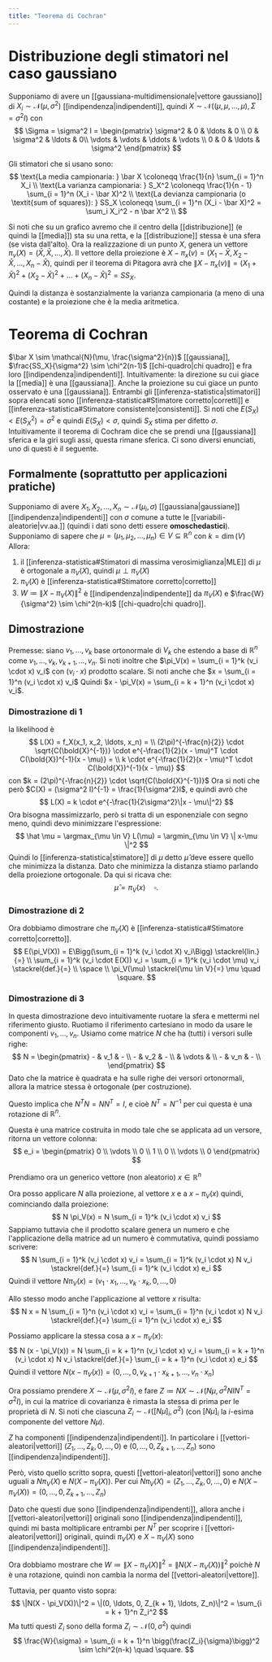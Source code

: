 ```yaml
---
title: "Teorema di Cochran"
---
```

# Distribuzione degli stimatori nel caso gaussiano
Supponiamo di avere un [[gaussiana-multidimensionale|vettore gaussiano]] di $X_i \sim \mathcal{N}(\mu, \sigma^2)$ [[indipendenza|indipendenti]], quindi $X \sim \mathcal{N}((\mu, \mu, \ldots, \mu), \Sigma = \sigma^2 I)$ con
$$
\Sigma = \sigma^2 I = \begin{pmatrix}
    \sigma^2 &  0       & \ldots & 0 \\
    0        & \sigma^2 & \ldots & 0\\
    \vdots   & \vdots   & \ddots & \vdots \\
    0        & 0        & \ldots & \sigma^2
\end{pmatrix}
$$

Gli stimatori che si usano sono:
$$
\text{La media campionaria: } \bar X \coloneqq \frac{1}{n} \sum_{i = 1}^n X_i \\
\text{La varianza campionaria: } S_X^2 \coloneqq \frac{1}{n - 1} \sum_{i = 1}^n (X_i - \bar X)^2 \\
\text{La devianza campionaria (o \textit{sum of squares}): } SS_X \coloneqq \sum_{i = 1}^n (X_i - \bar X)^2 = \sum_i X_i^2 - n \bar X^2 \\
$$

Si noti che su un grafico avremo che il centro della [[distribuzione]] (e quindi la [[media]]) sta su una retta, e la [[distribuzione]] stessa è una sfera (se vista dall'alto). Ora la realizzazione di un punto $X$, genera un vettore $\pi_v(X) = (\bar X, \bar X, \ldots, \bar X)$. Il vettore della proiezione è $X - \pi_x(v) = (X_1 - \bar X, X_2 - \bar X, \ldots, X_n - \bar X)$, quindi per il teorema di Pitagora avrà che $\| X - \pi_x(v) \| = (X_1 + \bar X)^2 + (X_2 - \bar X)^2 +  \ldots + (X_n - \bar X)^2 = SS_X$.

Quindi la distanza è sostanzialmente la varianza campionaria (a meno di una costante) e la proiezione che è la media aritmetica.

# Teorema di Cochran
$\bar X \sim \mathcal{N}(\mu, \frac{\sigma^2}{n})$ [[gaussiana]], $\frac{SS_X}{\sigma^2} \sim \chi^2(n-1)$ [[chi-quadro|chi quadro]] e fra loro [[indipendenza|indipendenti]].
Intuitivamente: la direzione su cui giace la [[media]] è una [[gaussiana]]. Anche la proiezione su cui giace un punto osservato è una [[gaussiana]].
Entrambi gli [[inferenza-statistica|stimatori]] sopra elencati sono [[inferenza-statistica#Stimatore corretto|corretti]] e [[inferenza-statistica#Stimatore consistente|consistenti]]. Si noti che $E(S_X) < E(S_X^2) = \sigma^2$ e quindi $E(S_X) < \sigma$, quindi $S_X$ stima per difetto $\sigma$.
Intuitivamente il teorema di Cochram dice che se prendi una [[gaussiana]] sferica e la giri sugli assi, questa rimane sferica. Ci sono diversi enunciati, uno di questi è il seguente.

## Formalmente (soprattutto per applicazioni pratiche)
Supponiamo di avere $X_1, X_2, \ldots, X_n \sim \mathcal{N}(\mu_i, \sigma)$ [[gaussiana|gaussiane]] [[indipendenza|indipendenti]] con $\sigma$ comune a tutte le [[variabili-aleatorie|vv.aa.]] (quindi i dati sono detti essere **omoschedastici**). Supponiamo di sapere che $\mu = (\mu_1, \mu_2, \ldots, \mu_n) \in V \subseteq \mathbb{R}^n$ con $k = \dim(V)$
Allora:
1) il [[inferenza-statistica#Stimatori di massima verosimiglianza|MLE]] di $\mu$ è ortogonale a $\pi_V(X)$, quindi $\mu \perp \pi_V(X)$
2) $\pi_V(X)$ è [[inferenza-statistica#Stimatore corretto|corretto]]
3) $W \coloneqq \| X - \pi_V(X) \|^2$ è [[indipendenza|indipendente]] da $\pi_V(X)$ e $\frac{W}{\sigma^2} \sim \chi^2(n-k)$ [[chi-quadro|chi quadro]].

## Dimostrazione
Premesse: siano $v_1, \ldots, v_k$ base ortonormale di $V_k$ che estendo a base di $\mathbb{R}^n$ come $v_1, \ldots, v_k, v_{k+1}, \ldots, v_n$.
Si noti inoltre che $\pi_V(x) = \sum_{i = 1}^k (v_i \cdot x) v_i$ con $(v_i \cdot x)$ prodotto scalare.
Si noti anche che $x = \sum_{i = 1}^n (v_i \cdot x) v_i$
Quindi $x - \pi_V(x) = \sum_{i = k + 1}^n (v_i \cdot x) v_i$.

### Dimostrazione di 1
la likelihood è
$$
L(X) = f_X(x_1, x_2, \ldots, x_n) = \\
(2\pi)^{-\frac{n}{2}} \cdot \sqrt{C(\bold{X}^{-1})} \cdot e^{-\frac{1}{2}(x - \mu)^T \cdot C(\bold{X})^{-1}(x - \mu)} = \\
k \cdot e^{-\frac{1}{2}(x - \mu)^T \cdot C(\bold{X})^{-1}(x - \mu)}
$$
con $k = (2\pi)^{-\frac{n}{2}} \cdot \sqrt{C(\bold{X}^{-1})}$
Ora si noti che però $C(X) = (\sigma^2 I)^{-1} = \frac{1}{\sigma^2}I$, e quindi avrò che
$$
L(X) = k \cdot e^{-\frac{1}{2\sigma^2}\|x - \mu\|^2}
$$
Ora bisogna massimizzarlo, però si tratta di un esponenziale con segno meno, quindi devo minimizzare l'espressione:
$$
\hat \mu = \argmax_{\mu \in V} L(\mu) = \argmin_{\mu \in V} \| x-\mu \|^2
$$
Quindi lo [[inferenza-statistica|stimatore]] di $\mu$ detto $\hat \mu$ deve essere quello che minimizza la distanza. Dato che minimizza la distanza stiamo parlando della proiezione ortogonale. Da qui si ricava che:
$$
\hat \mu =\pi_V(x) \quad \square.
$$

### Dimostrazione di 2
Ora dobbiamo dimostrare che $\pi_V(X)$ è [[inferenza-statistica#Stimatore corretto|corretto]].
$$
E(\pi_V(X)) = E\Bigg(\sum_{i = 1}^k (v_i \cdot X) v_i\Bigg) \stackrel{lin.}{=} \\
\sum_{i = 1}^k (v_i \cdot E(X)) v_i = \sum_{i = 1}^k (v_i \cdot \mu) v_i \stackrel{def.}{=} \\ \space \\
 \pi_V(\mu) \stackrel{\mu \in V}{=} \mu \quad \square.
$$

### Dimostrazione di 3
In questa dimostrazione devo intuitivamente ruotare la sfera e mettermi nel riferimento giusto. Ruotiamo il riferimento cartesiano in modo da usare le componenti $v_1, \ldots, v_n$. Usiamo come matrice $N$ che ha (tutti) i versori sulle righe:
$$
N = \begin{pmatrix}
    - & v_1    & - \\
    - & v_2    & - \\
      & \vdots &   \\
    - & v_n   & - \\
\end{pmatrix}
$$
Dato che la matrice è quadrata e ha sulle righe dei versori ortonormali, allora la matrice stessa è ortogonale (per costruzione).

Questo implica che $N^T N = NN^T = I$, e cioè $N^T = N^{-1}$ per cui questa è una rotazione di $\mathbb{R}^n$.

Questa è una matrice costruita in modo tale che se applicata ad un versore, ritorna un vettore colonna:
$$
e_i = \begin{pmatrix}
    0 \\
    \vdots \\
    0 \\
    1 \\
    0 \\
    \vdots \\
    0
\end{pmatrix}
$$

Prendiamo ora un generico vettore (non aleatorio) $x \in \mathbb{R}^n$

Ora posso applicare $N$ alla proiezione, al vettore $x$ e a $x - \pi_V(x)$ quindi, cominciando dalla proiezione:
$$
N \pi_V(x) = N \sum_{i = 1}^k (v_i \cdot x) v_i
$$
Sappiamo tuttavia che il prodotto scalare genera un numero e che l'applicazione della matrice ad un numero è commutativa, quindi possiamo scrivere:
$$
N \sum_{i = 1}^k (v_i \cdot x) v_i = \sum_{i = 1}^k (v_i \cdot x) N v_i \stackrel{def.}{=} \sum_{i = 1}^k (v_i \cdot x) e_i
$$
Quindi il vettore $N \pi_V(x) = (v_1 \cdot x_1, \ldots,  v_k \cdot x_k, 0, \ldots, 0)$

Allo stesso modo anche l'applicazione al vettore $x$ risulta:
$$
N x = N \sum_{i = 1}^n (v_i \cdot x) v_i = \sum_{i = 1}^n (v_i \cdot x) N v_i \stackrel{def.}{=} \sum_{i = 1}^n (v_i \cdot x) e_i
$$

Possiamo applicare la stessa cosa a $x - \pi_V(x)$:
$$
N (x - \pi_V(x)) = N \sum_{i = k + 1}^n (v_i \cdot x) v_i = \sum_{i = k + 1}^n (v_i \cdot x) N v_i \stackrel{def.}{=} \sum_{i = k + 1}^n (v_i \cdot x) e_i
$$
Quindi il vettore $N (x - \pi_V(x)) = (0, \ldots, 0, v_{k + 1} \cdot x_{k + 1}, \ldots, v_n \cdot x_n)$

Ora possiamo prendere $X \sim \mathcal{N}(\mu, \sigma^2 I)$, e fare $Z \coloneqq NX \sim \mathcal{N}(N\mu, \sigma^2 NIN^T = \sigma^2I)$, in cui la matrice di covarianza è rimasta la stessa di prima per le proprietà di $N$. Si noti che ciascuna $Z_i \sim \mathcal{N}([N\mu]_i, \sigma^2)$ (con $[N\mu]_i$ la $i$-esima componente del vettore $N\mu$).

$Z$ ha componenti [[indipendenza|indipendenti]]. In particolare i [[vettori-aleatori|vettori]] $(Z_1, \ldots, Z_k, 0, \ldots, 0)$ e $(0, \ldots, 0, Z_{k + 1}, \ldots, Z_n)$ sono [[indipendenza|indipendenti]].

Però, visto quello scritto sopra, questi [[vettori-aleatori|vettori]] sono anche uguali a $N\pi_V(X)$ e $N(X - \pi_V(X))$. Per cui $N\pi_V(X) = (Z_1, \ldots, Z_k, 0, \ldots, 0)$ e $N(X - \pi_V(X)) = (0, \ldots, 0, Z_{k + 1}, \ldots, Z_n)$

Dato che questi due sono [[indipendenza|indipendenti]], allora anche i [[vettori-aleatori|vettori]] originali sono [[indipendenza|indipendenti]], quindi mi basta moltiplicare entrambi per $N^T$ per scoprire i [[vettori-aleatori|vettori]] originali, quindi $\pi_V(X)$ e $X - \pi_V(X)$ sono [[indipendenza|indipendenti]].

Ora dobbiamo mostrare che $W \coloneqq \| X - \pi_V(X) \|^2 = \|N(X - \pi_V(X))\|^2$ poichè $N$ è una rotazione, quindi non cambia la norma del [[vettori-aleatori|vettore]].

Tuttavia, per quanto visto sopra:
$$
\|N(X - \pi_V(X))\|^2 = \|(0, \ldots, 0, Z_{k + 1}, \ldots, Z_n)\|^2 = \sum_{i = k + 1}^n Z_i^2
$$
Ma tutti questi $Z_i$ sono della forma $Z_i \sim \mathcal{N}(0, \sigma^2)$ quindi
$$
\frac{W}{\sigma} = \sum_{i = k + 1}^n \bigg(\frac{Z_i}{\sigma}\bigg)^2 \sim \chi^2(n-k) \quad \square.
$$

